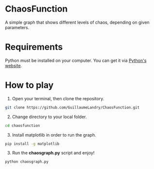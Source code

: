 # ChaosFunction
A simple graph that shows different levels of chaos, depending on given parameters.


# Requirements
Python must be installed on your computer. You can get it via [Python's website](https://www.python.org/).

# How to play

1. Open your terminal, then clone the repository.
```bash
git clone https://github.com/GuillaumeLandry/ChaosFunction.git
```

2. Change directory to your local folder.
```bash
cd chaosfunction
```

3. Install matplotlib in order to run the graph.
```bash
pip install -g matplotlib
```

3. Run the __chaosgraph.py__ script and enjoy!
```bash
python chaosgraph.py
```
